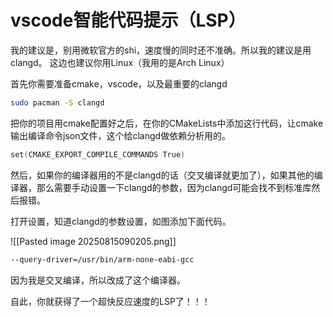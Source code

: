 # vscode智能代码提示（LSP）

我的建议是，别用微软官方的shi，速度慢的同时还不准确。所以我的建议是用clangd。
这边也建议你用Linux（我用的是Arch Linux）

首先你需要准备cmake，vscode，以及最重要的clangd

```sh
sudo pacman -S clangd
```

把你的项目用cmake配置好之后，在你的CMakeLists中添加这行代码，让cmake输出编译命令json文件，这个给clangd做依赖分析用的。

```cpp
set(CMAKE_EXPORT_COMPILE_COMMANDS True)
```

然后，如果你的编译器用的不是clangd的话（交叉编译就更加了），如果其他的编译器，那么需要手动设置一下clangd的参数，因为clangd可能会找不到标准库然后报错。

打开设置，知道clangd的参数设置，如图添加下面代码。

![[Pasted image 20250815090205.png]]

```sh
--query-driver=/usr/bin/arm-none-eabi-gcc
```

因为我是交叉编译，所以改成了这个编译器。

自此，你就获得了一个超快反应速度的LSP了！！！